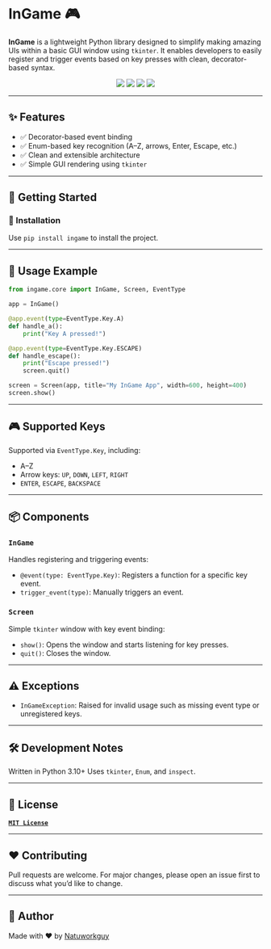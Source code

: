 # InGame 🎮

**InGame** is a lightweight Python library designed to simplify making amazing UIs within a basic GUI window using `tkinter`. It enables developers to easily register and trigger events based on key presses with clean, decorator-based syntax.

<div align="center">
  <a href="http://python.org/"><img src="https://img.shields.io/badge/Python-3.10-blue?logo=python&logoColor=white" /></a>
  <a href="https://pypi.org/project/ingame/"><img src="https://img.shields.io/pypi/v/ingame?color=brightgreen&label=version" /></a>
  <a href="LICENSE"><img src="https://img.shields.io/github/license/Natuworkguy/InGame" /></a>
  <a href><img src="https://img.shields.io/github/stars/Natuworkguy/InGame?style=social" /></a>  
</div>

---

## ✨ Features

- ✅ Decorator-based event binding
- ✅ Enum-based key recognition (A–Z, arrows, Enter, Escape, etc.)
- ✅ Clean and extensible architecture
- ✅ Simple GUI rendering using `tkinter`

---

## 🚀 Getting Started

### 🔧 Installation

Use `pip install ingame` to install the project.

---

## 🧠 Usage Example

```python
from ingame.core import InGame, Screen, EventType

app = InGame()

@app.event(type=EventType.Key.A)
def handle_a():
    print("Key A pressed!")

@app.event(type=EventType.Key.ESCAPE)
def handle_escape():
    print("Escape pressed!")
    screen.quit()

screen = Screen(app, title="My InGame App", width=600, height=400)
screen.show()
````

---

## 🎮 Supported Keys

Supported via `EventType.Key`, including:

* A–Z
* Arrow keys: `UP`, `DOWN`, `LEFT`, `RIGHT`
* `ENTER`, `ESCAPE`, `BACKSPACE`

---

## 📦 Components

### `InGame`

Handles registering and triggering events:

* `@event(type: EventType.Key)`: Registers a function for a specific key event.
* `trigger_event(type)`: Manually triggers an event.

### `Screen`

Simple `tkinter` window with key event binding:

* `show()`: Opens the window and starts listening for key presses.
* `quit()`: Closes the window.

---

## ⚠️ Exceptions

* `InGameException`: Raised for invalid usage such as missing event type or unregistered keys.

---

## 🛠️ Development Notes

Written in Python 3.10+
Uses `tkinter`, `Enum`, and `inspect`.

---

## 📄 License

[**`MIT License`**](LICENSE)

---

## ❤️ Contributing

Pull requests are welcome. For major changes, please open an issue first to discuss what you’d like to change.

---

## 👤 Author

Made with ❤️ by [Natuworkguy](https://github.com/Natuworkguy/)
